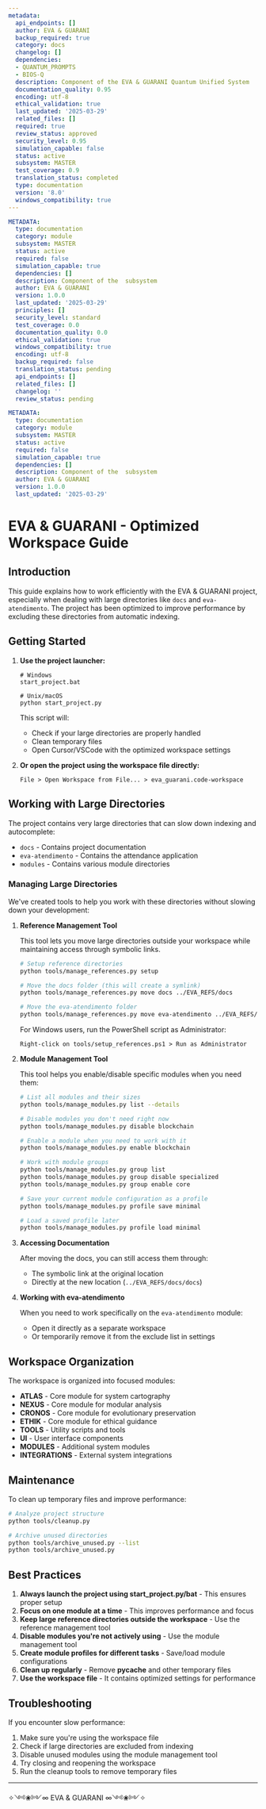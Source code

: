 ```yaml
---
metadata:
  api_endpoints: []
  author: EVA & GUARANI
  backup_required: true
  category: docs
  changelog: []
  dependencies:
  - QUANTUM_PROMPTS
  - BIOS-Q
  description: Component of the EVA & GUARANI Quantum Unified System
  documentation_quality: 0.95
  encoding: utf-8
  ethical_validation: true
  last_updated: '2025-03-29'
  related_files: []
  required: true
  review_status: approved
  security_level: 0.95
  simulation_capable: false
  status: active
  subsystem: MASTER
  test_coverage: 0.9
  translation_status: completed
  type: documentation
  version: '8.0'
  windows_compatibility: true
---
```

```yaml
METADATA:
  type: documentation
  category: module
  subsystem: MASTER
  status: active
  required: false
  simulation_capable: true
  dependencies: []
  description: Component of the  subsystem
  author: EVA & GUARANI
  version: 1.0.0
  last_updated: '2025-03-29'
  principles: []
  security_level: standard
  test_coverage: 0.0
  documentation_quality: 0.0
  ethical_validation: true
  windows_compatibility: true
  encoding: utf-8
  backup_required: false
  translation_status: pending
  api_endpoints: []
  related_files: []
  changelog: ''
  review_status: pending
```

```yaml
METADATA:
  type: documentation
  category: module
  subsystem: MASTER
  status: active
  required: false
  simulation_capable: true
  dependencies: []
  description: Component of the  subsystem
  author: EVA & GUARANI
  version: 1.0.0
  last_updated: '2025-03-29'
```

# EVA & GUARANI - Optimized Workspace Guide

## Introduction

This guide explains how to work efficiently with the EVA & GUARANI project, especially when dealing with large directories like `docs` and `eva-atendimento`. The project has been optimized to improve performance by excluding these directories from automatic indexing.

## Getting Started

1. **Use the project launcher:**

   ```
   # Windows
   start_project.bat

   # Unix/macOS
   python start_project.py
   ```

   This script will:
   - Check if your large directories are properly handled
   - Clean temporary files
   - Open Cursor/VSCode with the optimized workspace settings

2. **Or open the project using the workspace file directly:**

   ```
   File > Open Workspace from File... > eva_guarani.code-workspace
   ```

## Working with Large Directories

The project contains very large directories that can slow down indexing and autocomplete:

- `docs` - Contains project documentation
- `eva-atendimento` - Contains the attendance application
- `modules` - Contains various module directories

### Managing Large Directories

We've created tools to help you work with these directories without slowing down your development:

1. **Reference Management Tool**

   This tool lets you move large directories outside your workspace while maintaining access through symbolic links.

   ```bash
   # Setup reference directories
   python tools/manage_references.py setup

   # Move the docs folder (this will create a symlink)
   python tools/manage_references.py move docs ../EVA_REFS/docs

   # Move the eva-atendimento folder
   python tools/manage_references.py move eva-atendimento ../EVA_REFS/apps
   ```

   For Windows users, run the PowerShell script as Administrator:

   ```
   Right-click on tools/setup_references.ps1 > Run as Administrator
   ```

2. **Module Management Tool**

   This tool helps you enable/disable specific modules when you need them:

   ```bash
   # List all modules and their sizes
   python tools/manage_modules.py list --details

   # Disable modules you don't need right now
   python tools/manage_modules.py disable blockchain

   # Enable a module when you need to work with it
   python tools/manage_modules.py enable blockchain

   # Work with module groups
   python tools/manage_modules.py group list
   python tools/manage_modules.py group disable specialized
   python tools/manage_modules.py group enable core

   # Save your current module configuration as a profile
   python tools/manage_modules.py profile save minimal

   # Load a saved profile later
   python tools/manage_modules.py profile load minimal
   ```

3. **Accessing Documentation**

   After moving the docs, you can still access them through:
   - The symbolic link at the original location
   - Directly at the new location (`../EVA_REFS/docs/docs`)

4. **Working with eva-atendimento**

   When you need to work specifically on the `eva-atendimento` module:
   - Open it directly as a separate workspace
   - Or temporarily remove it from the exclude list in settings

## Workspace Organization

The workspace is organized into focused modules:

- **ATLAS** - Core module for system cartography
- **NEXUS** - Core module for modular analysis
- **CRONOS** - Core module for evolutionary preservation
- **ETHIK** - Core module for ethical guidance
- **TOOLS** - Utility scripts and tools
- **UI** - User interface components
- **MODULES** - Additional system modules
- **INTEGRATIONS** - External system integrations

## Maintenance

To clean up temporary files and improve performance:

```bash
# Analyze project structure
python tools/cleanup.py

# Archive unused directories
python tools/archive_unused.py --list
python tools/archive_unused.py
```

## Best Practices

1. **Always launch the project using start_project.py/bat** - This ensures proper setup
2. **Focus on one module at a time** - This improves performance and focus
3. **Keep large reference directories outside the workspace** - Use the reference management tool
4. **Disable modules you're not actively using** - Use the module management tool
5. **Create module profiles for different tasks** - Save/load module configurations
6. **Clean up regularly** - Remove **pycache** and other temporary files
7. **Use the workspace file** - It contains optimized settings for performance

## Troubleshooting

If you encounter slow performance:

1. Make sure you're using the workspace file
2. Check if large directories are excluded from indexing
3. Disable unused modules using the module management tool
4. Try closing and reopening the workspace
5. Run the cleanup tools to remove temporary files

---

✧༺❀༻∞ EVA & GUARANI ∞༺❀༻✧

